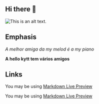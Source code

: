 ## Hi there 👋

![This is an alt text.](https://encrypted-tbn0.gstatic.com/images?q=tbn:ANd9GcQHyDdFqm2Doz-yFuGSVZ4FomIy5pJ1WR2zcppSo8Jr9UGRYtKWWQaaBJWIz6FHquwbOfc&usqp=CAU "Hello Kytt mandando um oi!.")

## Emphasis

  
_A melhor amiga da my melod é a my piano_

**A hello kytt tem vários amigos**
## Links

You may be using [Markdown Live Preview](https://media.tenor.com/rw5YDkkUUWQAAAAM/hello-kitty-sanrio.gif)

You may be using [Markdown Live Preview](https://i.makeagif.com/media/8-11-2023/knz5eY.gif)
